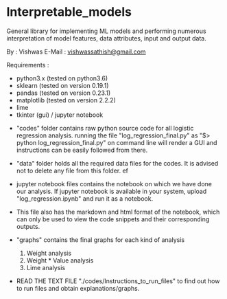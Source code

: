 # Interpretable_models

General library for implementing ML models and performing numerous interpretation of model features, data attributes, input and output data.

By : Vishwas
E-Mail : vishwassathish@gmail.com

Requirements :
- python3.x (tested on python3.6)
- sklearn (tested on version 0.19.1)
- pandas (tested on version 0.23.1)
- matplotlib (tested on version 2.2.2)
- lime
- tkinter (gui) / jupyter notebook 

* "codes" folder contains raw python source code for all logistic regression analysis. running the file "log_regression_final.py" as "$> python log_regression_final.py" on command line will render a GUI and instructions can be easily followed from there.

* "data" folder holds all the required data files for the codes. It is advised not to delete any file from this folder. 
ef
* jupyter notebook files contains the notebook on which we have done our analysis. If jupyter notebook is available in your system, upload "log_regression.ipynb" and run it as a notebook.

* This file also has the markdown and html format of the notebook, which can only be used to view the code snippets and their corresponding outputs.

* "graphs" contains the final graphs for each kind of analysis 
	1. Weight analysis
	2. Weight * Value analysis
	3. Lime analysis

* READ THE TEXT FILE "./codes/Instructions_to_run_files" to find out how to run files and obtain explanations/graphs. 
